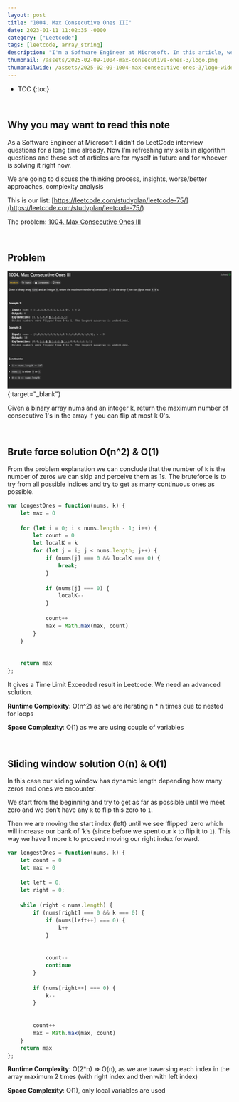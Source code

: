 ```yaml
---
layout: post
title: "1004. Max Consecutive Ones III"
date: 2023-01-11 11:02:35 -0000
category: ["Leetcode"]
tags: [leetcode, array_string]
description: "I'm a Software Engineer at Microsoft. In this article, we will review, solve, and analyze LeetCode questions. Today, we are tackling an medium problem called '1004. Max Consecutive Ones III'. We will solve it with brute force solution O(n^2) & O(1) and sliding window solution O(n) & O(1)"
thumbnail: /assets/2025-02-09-1004-max-consecutive-ones-3/logo.png
thumbnailwide: /assets/2025-02-09-1004-max-consecutive-ones-3/logo-wide.png
---
```



* TOC
{:toc}


<br>

## **Why you may want to read this note**

As a Software Engineer at Microsoft I didn’t do LeetCode interview questions for a long time already. Now I’m refreshing my skills in algorithm questions and these set of articles are for myself in future and for whoever is solving it right now. 
 
We are going to discuss the thinking process, insights, worse/better approaches, complexity analysis 


This is our list: [https://leetcode.com/studyplan/leetcode-75/](https://leetcode.com/studyplan/leetcode-75/)

The problem: [1004. Max Consecutive Ones III](https://leetcode.com/problems/max-consecutive-ones-iii/?envType=study-plan-v2&envId=leetcode-75)



<br>

## **Problem**


[![alt_text](/assets/2025-02-09-1004-max-consecutive-ones-3/image1.png "image_tooltip")](/assets/2025-02-09-1004-max-consecutive-ones-3/image1.png "image_tooltip"){:target="_blank"}


Given a binary array nums and an integer k, return the maximum number of consecutive 1's in the array if you can flip at most k 0's.



<br>

## **Brute force solution O(n^2) & O(1)**

From the problem explanation we can conclude that the number of `k` is the number of zeros we can skip and perceive them as 1s. 
The bruteforce is to try from all possible indices and try to get as many continuous ones as possible.

```js
var longestOnes = function(nums, k) {
    let max = 0

    for (let i = 0; i < nums.length - 1; i++) {
        let count = 0
        let localK = k
        for (let j = i; j < nums.length; j++) {
            if (nums[j] === 0 && localK === 0) {
                break;
            }

            if (nums[j] === 0) {
                localK--
            }

            count++
            max = Math.max(max, count)
        }
    }


    return max
};
```

It gives a Time Limit Exceeded result in Leetcode. We need an advanced solution.

**Runtime Complexity**: O(n^2) as we are iterating n * n times due to nested for loops

**Space Complexity**:  O(1) as we are using couple of variables



<br>

## **Sliding window solution O(n) & O(1)**

In this case our sliding window has dynamic length depending how many zeros and ones we encounter.

We start from the beginning and try to get as far as possible until we meet zero and we don’t have any `k` to flip this zero to `1`.

Then we are moving the start index (left) until we see ‘flipped’ zero which will increase our bank of ‘k’s (since before we spent our k to flip it to `1`). This way we have 1 more `k` to proceed moving our right index forward.

```js
var longestOnes = function(nums, k) {
    let count = 0
    let max = 0

    let left = 0;
    let right = 0;

    while (right < nums.length) {
        if (nums[right] === 0 && k === 0) {
            if (nums[left++] === 0) {
                k++
            }


            count--
            continue
        }

        if (nums[right++] === 0) {
            k--
        }


        count++
        max = Math.max(max, count)
    }
    return max
};
```

**Runtime Complexity**: O(2*n) => O(n), as we are traversing each index in the array maximum 2 times (with right index and then with left index)

**Space Complexity**: O(1), only local variables are used
